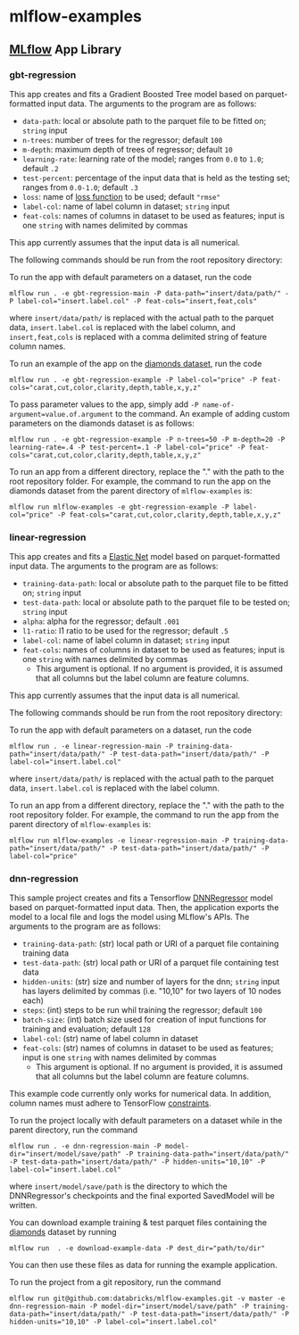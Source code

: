 # mlflow-examples
## [MLflow](http://mlflow.org) App Library
### gbt-regression
This app creates and fits a Gradient Boosted Tree model based on parquet-formatted input data. The arguments to the program are as follows:
* `data-path`: local or absolute path to the parquet file to be fitted on; `string` input
* `n-trees`: number of trees for the regressor; default `100`
* `m-depth`: maximum depth of trees of regressor; default `10`
* `learning-rate`: learning rate of the model; ranges from `0.0` to `1.0`; default `.2`
* `test-percent`: percentage of the input data that is held as the testing set; ranges from `0.0-1.0`; default `.3`
* `loss`: name of [loss function](https://github.com/dmlc/xgboost/blob/master/doc/parameter.md) to be used; default `"rmse"`
* `label-col`: name of label column in dataset; `string` input
* `feat-cols`: names of columns in dataset to be used as features; input is one `string` with names delimited by commas

This app currently assumes that the input data is all numerical.

The following commands should be run from the root repository directory:

To run the app with default parameters on a dataset, run the code 
```
mlflow run . -e gbt-regression-main -P data-path="insert/data/path/" -P label-col="insert.label.col" -P feat-cols="insert,feat,cols"
```
where `insert/data/path/` is replaced with the actual path to the parquet data, `insert.label.col` is replaced with the label column, and `insert,feat,cols` is replaced with a comma delimited string of feature column names.

To run an example of the app on the [diamonds dataset](https://raw.githubusercontent.com/tidyverse/ggplot2/4c678917/data-raw/diamonds.csv), run the code 
```
mlflow run . -e gbt-regression-example -P label-col="price" -P feat-cols="carat,cut,color,clarity,depth,table,x,y,z"
```

To pass parameter values to the app, simply add `-P name-of-argument=value.of.argument` to the command. An example of adding custom parameters on the diamonds dataset is as follows: 
```
mlflow run . -e gbt-regression-example -P n-trees=50 -P m-depth=20 -P learning-rate=.4 -P test-percent=.1 -P label-col="price" -P feat-cols="carat,cut,color,clarity,depth,table,x,y,z"
```

To run an app from a different directory, replace the "." with the path to the root repository folder. For example, the command to run the app on the diamonds dataset from the parent directory of `mlflow-examples` is:
```
mlflow run mlflow-examples -e gbt-regression-example -P label-col="price" -P feat-cols="carat,cut,color,clarity,depth,table,x,y,z"
```

### linear-regression

This app creates and fits a [Elastic Net](http://scikit-learn.org/stable/modules/generated/sklearn.linear_model.ElasticNet.html) model based on parquet-formatted input data. The arguments to the program are as follows:
* `training-data-path`: local or absolute path to the parquet file to be fitted on; `string` input
* `test-data-path`: local or absolute path to the parquet file to be tested on; `string` input
* `alpha`: alpha for the regressor; default `.001`
* `l1-ratio`: l1 ratio to be used for the regressor; default `.5`
* `label-col`: name of label column in dataset; `string` input
* `feat-cols`: names of columns in dataset to be used as features; input is one `string` with names delimited by commas
    * This argument is optional. If no argument is provided, it is assumed that all columns but the label column are feature columns.

This app currently assumes that the input data is all numerical.

The following commands should be run from the root repository directory:

To run the app with default parameters on a dataset, run the code 
```
mlflow run . -e linear-regression-main -P training-data-path="insert/data/path/" -P test-data-path="insert/data/path/" -P label-col="insert.label.col"
```
where `insert/data/path/` is replaced with the actual path to the parquet data, `insert.label.col` is replaced with the label column.

To run an app from a different directory, replace the "." with the path to the root repository folder. For example, the command to run the app from the parent directory of `mlflow-examples` is:
```
mlflow run mlflow-examples -e linear-regression-main -P training-data-path="insert/data/path/" -P test-data-path="insert/data/path/" -P label-col="price" 
```

### dnn-regression

This sample project creates and fits a Tensorflow [DNNRegressor](https://www.tensorflow.org/api_docs/python/tf/estimator/DNNRegressor) model based on parquet-formatted input data. Then, the application exports the model to a local file and logs the model using MLflow's APIs. The arguments to the program are as follows:
* `training-data-path`: (str) local path or URI of a parquet file containing training data
* `test-data-path`: (str) local path or URI of a parquet file containing test data
* `hidden-units`: (str) size and number of layers for the dnn; `string` input has layers delimited by commas (i.e. "10,10" for two layers of 10 nodes each)
* `steps`: (int) steps to be run whil training the regressor; default `100`
* `batch-size`: (int) batch size used for creation of input functions for training and evaluation; default `128`
* `label-col`: (str) name of label column in dataset
* `feat-cols`: (str) names of columns in dataset to be used as features; input is one `string` with names delimited by commas
    * This argument is optional. If no argument is provided, it is assumed that all columns but the label column are feature columns.

This example code currently only works for numerical data. In addition, column names must adhere to TensorFlow [constraints](https://www.tensorflow.org/api_docs/python/tf/Operation#__init__).

To run the project locally with default parameters on a dataset while in the parent directory, run the command
```
mlflow run . -e dnn-regression-main -P model-dir="insert/model/save/path" -P training-data-path="insert/data/path/" -P test-data-path="insert/data/path/" -P hidden-units="10,10" -P label-col="insert.label.col"
```
where `insert/model/save/path` is the directory to which the DNNRegressor's checkpoints and the final exported SavedModel will be written.

You can download example training & test parquet files containing the [diamonds](https://raw.githubusercontent.com/tidyverse/ggplot2/4c678917/data-raw/diamonds.csv) dataset by running 
```
mlflow run  . -e download-example-data -P dest_dir="path/to/dir"
```
You can then use these files as data for running the example application.

To run the project from a git repository, run the command
```
mlflow run git@github.com:databricks/mlflow-examples.git -v master -e dnn-regression-main -P model-dir="insert/model/save/path" -P training-data-path="insert/data/path/" -P test-data-path="insert/data/path/" -P hidden-units="10,10" -P label-col="insert.label.col"
```
